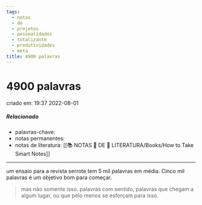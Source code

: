 ```yaml
---
tags:
  - notas
  - de
  - projetos
  - pessoalidades
  - totalizante
  - produtividades
  - meta
title: 4900 palavras
---
```

# 4900 palavras
criado em: 19:37 2022-08-01

##### Relacionado
- palavras-chave: 
- notas permanentes: 
- notas de literatura: [[📚 NOTAS 📖 DE 📘 LITERATURA/Books/How to Take Smart Notes]]

---
um ensaio para a revista serrote tem 5 mil palavras em média.
Cinco mil palavras é um objetivo bom para começar.

>mas não somente isso.
palavras com sentido,
palavras que chegam a algum lugar, ou que pelo menos se esforçam para isso.


